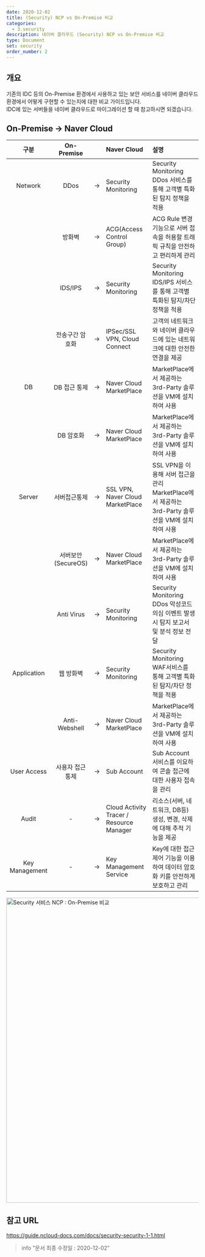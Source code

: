```yaml
---
date: 2020-12-02
title: (Security) NCP vs On-Premise 비교
categories:
  - 3.security
description: 네이버 클라우드 (Security) NCP vs On-Premise 비교
type: Document
set: security
order_number: 2
---
```


## 개요
기존의 IDC 등의 On-Premise 환경에서 사용하고 있는 보안 서비스를 네이버 클라우드 환경에서 어떻게 구현할 수 있는지에 대한 비교 가이드입니다.  
IDC에 있는 서버들을 네이버 클라우드로 마이그레이션 할 때 참고하시면 되겠습니다.

## On-Premise → Naver Cloud

| 구분 | On-Premise |  | Naver Cloud | 설명 |
| :---: | :---: | :---: | :--- | :--- |
| Network | DDos | → | Security Monitoring | Security Monitoring DDos 서비스를 통해 고객별 특화된 탐지 정책을 적용 |
|  | 방화벽 | → | ACG(Access Control Group) | ACG Rule 변경 기능으로 서버 접속을 허용할 트래픽 규칙을 안전하고 편리하게 관리 |
|  | IDS/IPS | → | Security Monitoring | Security Monitoring IDS/IPS 서비스를 통해 고객별 특화된 탐지/차단 정책을 적용 |
|  | 전송구간 암호화 | → | IPSec/SSL VPN, Cloud Connect | 고객의 네트워크와 네이버 클라우드에 있는 네트워크에 대한 안전한 연결을 제공 |
| DB | DB 접근 통제 | → | Naver Cloud MarketPlace | MarketPlace에서 제공하는 3rd-Party 솔루션을 VM에 설치하여 사용 |
|  | DB 암호화 | → | Naver Cloud MarketPlace | MarketPlace에서 제공하는 3rd-Party 솔루션을 VM에 설치하여 사용 |
| Server | 서버접근통제 | → | SSL VPN, Naver Cloud MarketPlace | SSL VPN을 이용해 서버 접근을 관리  MarketPlace에서 제공하는 3rd-Party 솔루션을 VM에 설치하여 사용 |
|  | 서버보안(SecureOS) | → | Naver Cloud MarketPlace | MarketPlace에서 제공하는 3rd-Party 솔루션을 VM에 설치하여 사용 |
|  | Anti Virus | → | Security Monitoring | Security Monitoring DDos 악성코드 의심 이벤트 발생 시 탐지 보고서 및 분석 정보 전달 |
| Application | 웹 방화벽 | → | Security Monitoring | Security Monitoring WAF서비스를 통해 고객별 특화된 탐지/차단 정책을 적용 |
|  | Anti-Webshell | → | Naver Cloud MarketPlace | MarketPlace에서 제공하는 3rd-Party 솔루션을 VM에 설치하여 사용 |
| User Access | 사용자 접근통제 | → | Sub Account | Sub Account 서비스를 이요하여 콘솔 접근에 대한 사용자 접속을 관리 |
| Audit | - | → | Cloud Activity Tracer / Resource Manager | 리소스(서버, 네트워크, DB등) 생성, 변경, 삭제에 대해 추적 기능을 제공 |
| Key Management | - | → | Key Management Service | Key에 대한 접근 제어 기능을 이용하여 데이터 암호화 키를 안전하게 보호하고 관리 |


<img src="../../images/ncp_security_ncp_onpremise_compare.png" alt="Security 서비스 NCP : On-Premise 비교" style="width:800px;align:center">

## 참고 URL
<a href="https://guide.ncloud-docs.com/docs/security-security-1-1" target="_blank" style="word-break:break-all;">https://guide.ncloud-docs.com/docs/security-security-1-1.html</a>


> info "문서 최종 수정일 : 2020-12-02"